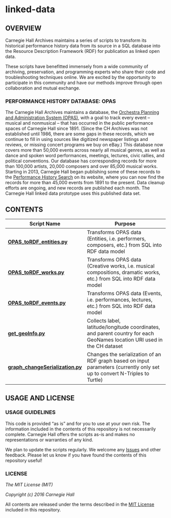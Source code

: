 # linked-data

## OVERVIEW
Carnegie Hall Archives maintains a series of scripts to transform its historical performance history data from its source in a SQL database into the Resource Description Framework (RDF) for publication as linked open data.

These scripts have benefitted immensely from a wide community of archiving, preservation, and programming experts who share their code and troubleshooting techniques online. We are excited by the opportunity to participate in this community and have our methods improve through open collaboration and mutual exchange.

### PERFORMANCE HISTORY DATABASE: OPAS
The Carnegie Hall Archives maintains a database, the [Orchestra Planning and Administration System (OPAS)](http://fineartssoftware.com/), with a goal to track every event – musical and nonmusical – that has occurred in the public performance spaces of Carnegie Hall since 1891. (Since the CH Archives was not established until 1986, there are some gaps in these records, which we continue to fill in using sources like digitized newspaper listings and reviews, or missing concert programs we buy on eBay.) This database now covers more than 50,000 events across nearly all musical genres, as well as dance and spoken word performances, meetings, lectures, civic rallies, and political conventions. Our database has corresponding records for more than 100,000 artists, 20,000 composers and over 85,000 musical works. Starting in 2013, Carnegie Hall began publishing some of these records to the [Performance History Search](http://www.carnegiehall.org/PerformanceHistorySearch/) on its website, where you can now find the records for more than 45,000 events from 1891 to the present.  Data cleanup efforts are ongoing, and new records are published each month.  The Carnegie Hall linked data prototype uses this published data set.

## CONTENTS

| Script Name         | Purpose           |
| ------------- |-------------|
| **[OPAS_toRDF_entities.py](https://github.com/CarnegieHall/linked-data/blob/master/OPAS_toRDF_entities.py)**     | Transforms OPAS data (Entities, i.e. performers, composers, etc.) from SQL into RDF data model |
|**[OPAS_toRDF_works.py](https://github.com/CarnegieHall/linked-data/blob/master/OPAS_toRDF_events.py)**      | Transforms OPAS data (Creative works, i.e. musical compositions, dramatic works, etc.) from SQL into RDF data model |
|**[OPAS_toRDF_events.py](https://github.com/CarnegieHall/linked-data/blob/master/OPAS_toRDF_works.py)** | Transforms OPAS data (Events, i.e. performances, lectures, etc.) from SQL into RDF data model |
|**[get_geoInfo.py](https://github.com/CarnegieHall/linked-data/blob/master/get_geoInfo.py)** | Collects label, latitude/longitude coordinates, and parent country for each GeoNames location URI used in the CH dataset |
|**[graph_changeSerialization.py](https://github.com/CarnegieHall/linked-data/blob/master/graph_changeSerialization.py)** |  Changes the serialization of an RDF graph based on input parameters (currently only set up to convert N-Triples to Turtle) |

## USAGE AND LICENSE
### USAGE GUIDELINES
This code is provided “as is” and for you to use at your own risk. The information included in the contents of this repository is not necessarily complete. Carnegie Hall offers the scripts as-is and makes no representations or warranties of any kind.

We plan to update the scripts regularly. We welcome any [Issues](https://github.com/CarnegieHall/linked-data/issues) and other feedback. Please let us know if you have found the contents of this repository useful!

### LICENSE
_The MIT License (MIT)_

_Copyright (c) 2016 Carnegie Hall_

All contents are released under the terms described in the [MIT License](https://github.com/CarnegieHall/linked-data/blob/master/LICENSE) included in this repository.
